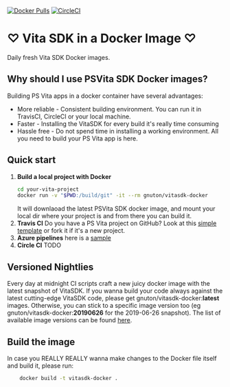 [![Docker Pulls](https://img.shields.io/docker/pulls/gnuton/vitasdk-docker.svg)](https://hub.docker.com/r/gnuton/vitasdk-docker)
[![CircleCI](https://circleci.com/gh/gnuton/vitasdk-docker/tree/master.svg?style=svg)](https://circleci.com/gh/gnuton/vitasdk-docker/tree/master)

♡ Vita SDK in a Docker Image ♡
==============================
Daily fresh Vita SDK Docker images.

Why should I use PSVita SDK Docker images?
-----------------------------------------------
Building PS Vita apps in a docker container have several advantages:
 - More reliable - Consistent building environment. You can run it in TravisCI, CircleCI or your local machine.
 - Faster - Installing the VitaSDK for every build it's really time consuming
 - Hassle free - Do not spend time in installing a working environment. All you need to build your PS Vita app is here.
 
Quick start
---------------
1. <b>Build a local project with Docker</b>
    ```bash
    cd your-vita-project
    docker run -v "$PWD:/build/git" -it --rm gnuton/vitasdk-docker
    ```
    It will downlaoad the latest PSVita SDK docker image, and mount your local dir where your project is and from there you can build it.
2. <b>Travis CI</b>
   Do you have a PS Vita project on GitHub? Look at this [simple template](https://github.com/gnuton/vitasdk-docker-testapp-trevis) or fork  it if it's a new project.
3. <b>Azure pipelines</b> here is a [sample](https://github.com/devnoname120/vhbb/blob/master/azure-pipelines.yml)
4. <b>Circle CI</b> TODO

Versioned Nightlies
----------------------
Every day at midnight CI scripts craft a new juicy docker image with the latest snapshot of VitaSDK.
If you wanna build your code always against the latest cutting-edge VitaSDK code, please get gnuton/vitasdk-docker:<b>latest</b> images.
Otherwise, you can stick to a specific image version too (eg gnuton/vitasdk-docker:<b>20190626</b> for the 2019-06-26 snapshot).
The list of available image versions can be found [here](https://cloud.docker.com/repository/registry-1.docker.io/gnuton/vitasdk-docker/tags).

Build the image
--------------------
In case you REALLY REALLY wanna make changes to the Docker file itself and build it, please run:
```bash
    docker build -t vitasdk-docker .
``` 

